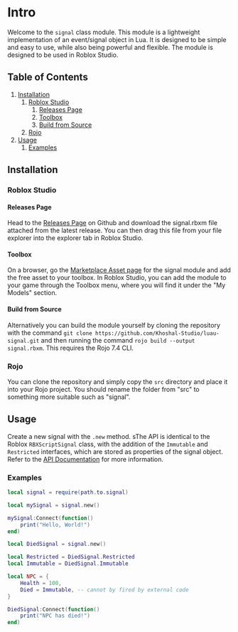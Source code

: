# Intro

Welcome to the `signal` class module. This module is a lightweight implementation of an event/signal object in Lua. It is designed to be simple and easy to use, while also being powerful and flexible. The module is designed to be used in Roblox Studio.

## Table of Contents

1. [Installation](#installation)
    1. [Roblox Studio](#roblox-studio)
        1. [Releases Page](#releases-page)
        2. [Toolbox](#toolbox)
        3. [Build from Source](#build-from-source)
    2. [Rojo](#Rojo)
2. [Usage](#Usage)
    1. [Examples](#Examples)

## Installation

### Roblox Studio

#### Releases Page
Head to the [Releases Page](https://github.com/Khoshal-Studio/luau-signal/releases) on Github and download the signal.rbxm file attached from the latest release. You can then drag this file from your file explorer into the explorer tab in Roblox Studio.

#### Toolbox
On a browser, go the [Marketplace Asset page](https://create.roblox.com/store/asset/107842237168389) for the signal module and add the free asset to your toolbox. In Roblox Studio, you can add the module to your game through the Toolbox menu, where you will find it under the "My Models" section.

#### Build from Source
Alternatively you can build the module yourself by cloning the repository with the command `git clone https://github.com/Khoshal-Studio/luau-signal.git` and then running the command `rojo build --output signal.rbxm`. This requires the Rojo 7.4 CLI.

### Rojo
You can clone the repository and simply copy the `src` directory and place it into your Rojo project. You should rename the folder from "src" to something more suitable such as "signal".

## Usage

Create a new signal with the `.new` method. sThe API is identical to the Roblox `RBXScriptSignal` class, with the addition of the `Immutable` and `Restricted` interfaces, which are stored as properties of the signal object. Refer to the [API Documentation](https://khoshal-studio.github.io/luau-signal/api) for more information.

### Examples

```lua
local signal = require(path.to.signal)

local mySignal = signal.new()

mySignal:Connect(function()
    print("Hello, World!")
end)
```

```lua
local DiedSignal = signal.new()

local Restricted = DiedSignal.Restricted
local Immutable = DiedSignal.Immutable

local NPC = {
    Health = 100,
    Died = Immutable, -- cannot by fired by external code
}

DiedSignal:Connect(function()
    print("NPC has died!")
end)
```


